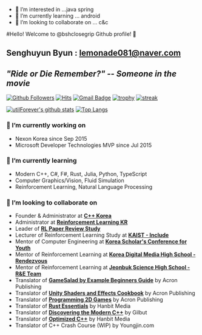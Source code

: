 - 👀 I’m interested in ...java spring
- 🌱 I’m currently learning ... android
- 💞️ I’m looking to collaborate on ... c&c

<!---
bshclosegrip/bshclosegrip is a ✨ special ✨ repository because its `README.md` (this file) appears on your GitHub profile.
You can click the Preview link to take a look at your changes.
--->

#Hello! Welcome to @bshclosegrip Github profile! 💞️

## Senghuyun Byun : lemonade081@naver.com

## ***"Ride or Die Remember?" -- Someone in the movie***

[![Github Followers](https://img.shields.io/github/followers/bshclosegrip?color=06d6a0&label=Github%20Followers&style=for-the-badge)](https://github.com/bshclosegrip?tab=followers)
[![Hits](https://hits.seeyoufarm.com/api/count/incr/badge.svg?url=https%3A%2F%2Fgithub.com%2FutilForever)](https://github.com/bshclosegrip)
[![Gmail Badge](https://img.shields.io/badge/-Gmail-d14836?style=flat-square&logo=Gmail&logoColor=white&link=mailto:crushonu8@gmail.com)](mailto:crushonu8@gmail.com)
[![trophy](https://github-profile-trophy.vercel.app/?username=bshclosegrip&theme=chalk&row=2&column=4)](https://github.com/ryo-ma/github-profile-trophy)
[![streak](https://github-readme-streak-stats.herokuapp.com/?user=bshclosegrip&theme=calm)](https://github.com/bshclosegrip)

[![utilForever's github stats](https://github-readme-stats.vercel.app/api?username=utilForever&show_icons=true&theme=dracula)](https://github.com/utilForever)
[![Top Langs](https://github-readme-stats.vercel.app/api/top-langs/?username=utilForever&layout=compact&langs_count=8&theme=dracula)](https://github.com/utilForever)

### 🔭 I’m currently working on
- Nexon Korea since Sep 2015
- Microsoft Developer Technologies MVP since Jul 2015

### 🌱 I’m currently learning
- Modern C++, C#, F#, Rust, Julia, Python, TypeScript
- Computer Graphics/Vision, Fluid Simulation
- Reinforcement Learning, Natural Language Processing

### 👯 I’m looking to collaborate on
- Founder & Administrator at [**C++ Korea**](https://www.facebook.com/groups/cppkorea)
- Administrator at [**Reinforcement Learning KR**](https://www.facebook.com/groups/ReinforcementLearningKR)
- Leader of [**RL Paper Review Study**](https://github.com/utilForever/rl-paper-study)
- Lecturer of Reinforcement Learning Study at [**KAIST - Include**](https://www.facebook.com/kaistinclude)
- Mentor of Computer Engineering at [**Korea Scholar's Conference for Youth**](https://www.kscy.kr)
- Mentor of Reinforcement Learning at [**Korea Digital Media High School - Rendezvous**](https://www.facebook.com/Rendezvousindimigo)
- Mentor of Reinforcement Learning at [**Jeonbuk Science High School - R&E Team**](https://school.jbedu.kr/ejbs)
- Translator of [**GameSalad by Example Beginners Guide**](http://www.yes24.com/Product/Goods/9263326) by Acron Publishing
- Translator of [**Unity Shaders and Effects Cookbook**](http://www.yes24.com/Product/Goods/12743286) by Acron Publishing
- Translator of [**Programming 2D Games**](http://www.yes24.com/Product/Goods/15280744) by Acron Publishing
- Translator of [**Rust Essentials**](https://www.hanbit.co.kr/store/books/look.php?p_code=E2088508957) by Hanbit Media
- Translator of [**Discovering the Modern C++**](http://www.yes24.com/Product/Goods/57615943) by Gilbut
- Translator of [**Optimized C++**](http://www.yes24.com/Product/Goods/74971458) by Hanbit Media
- Translator of C++ Crash Course (WIP) by Youngjin.com
